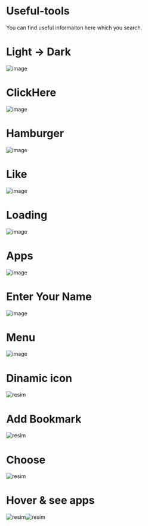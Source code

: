 # Useful-tools
You can find useful informaiton here which you search.

# Light -> Dark

![image](https://github.com/Umudvarr/Useful-tools/assets/126266744/1a63f47a-d7ec-4291-8e2f-1b5285e798fb)

# ClickHere

![image](https://github.com/Umudvarr/Useful-tools/assets/126266744/f48ed023-7d1d-49e1-b7e6-e3a1200c5821)

# Hamburger

![image](https://github.com/Umudvarr/Useful-tools/assets/126266744/4388429a-78dc-4bcd-9bd8-4bdebc482989)

# Like

![image](https://github.com/Umudvarr/Useful-tools/assets/126266744/23ca236e-be98-4ac4-8ed6-5bce08556952)

# Loading

![image](https://github.com/Umudvarr/Useful-tools/assets/126266744/41ecb228-3e89-48fa-88b5-6e1a2fba37a9)

# Apps

![image](https://github.com/Umudvarr/Useful-tools/assets/126266744/b86602f5-66cf-4955-beeb-152e05133d51)

# Enter Your Name

![image](https://github.com/Umudvarr/Useful-tools/assets/126266744/4df36af4-c239-430e-9352-0a6ee9c3721d)

# Menu

![image](https://github.com/Umudvarr/Useful-tools/assets/126266744/57273018-0fe5-4f38-9504-3301e5df4143)

# Dinamic icon

![resim](https://github.com/Umudvarr/Useful-tools/assets/126266744/a7990c7b-d18b-4fab-a211-e053b085f801)

# Add Bookmark

![resim](https://github.com/Umudvarr/Useful-tools/assets/126266744/ee5be812-1c29-43f2-b6f6-91f979fa98c0)

# Choose

![resim](https://github.com/Umudvarr/Useful-tools/assets/126266744/3cd34e8d-4290-4fb2-848b-a7b5e41960c7)

# Hover & see apps

![resim](https://github.com/Umudvarr/Useful-tools/assets/126266744/bbefda9e-8d55-4c03-95be-7e568712ab3b)![resim](https://github.com/Umudvarr/Useful-tools/assets/126266744/45daf424-4abb-4f79-9e76-67e85b097364)

